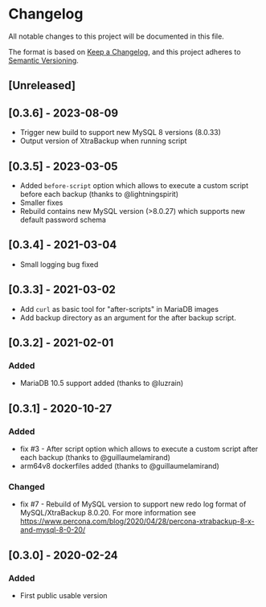 # Changelog
All notable changes to this project will be documented in this file.

The format is based on [Keep a Changelog](https://keepachangelog.com/en/1.0.0/),
and this project adheres to [Semantic Versioning](https://semver.org/spec/v2.0.0.html).

## [Unreleased]

## [0.3.6] - 2023-08-09

- Trigger new build to support new MySQL 8 versions (8.0.33)
- Output version of XtraBackup when running script

## [0.3.5] - 2023-03-05

- Added `before-script` option which allows to execute a custom script before each backup (thanks to @lightningspirit)
- Smaller fixes
- Rebuild contains new MySQL version (>8.0.27) which supports new default password schema

## [0.3.4] - 2021-03-04

- Small logging bug fixed

## [0.3.3] - 2021-03-02

- Add `curl` as basic tool for "after-scripts" in MariaDB images
- Add backup directory as an argument for the after backup script.

## [0.3.2] - 2021-02-01

### Added
- MariaDB 10.5 support added (thanks to @luzrain)

## [0.3.1] - 2020-10-27

### Added
- fix #3 - After script option which allows to execute a custom script after each backup (thanks to @guillaumelamirand)
- arm64v8 dockerfiles added (thanks to @guillaumelamirand)

### Changed
- fix #7 - Rebuild of MySQL version to support new redo log format of MySQL/XtraBackup 8.0.20. For more information see https://www.percona.com/blog/2020/04/28/percona-xtrabackup-8-x-and-mysql-8-0-20/ 

## [0.3.0] - 2020-02-24
### Added
- First public usable version